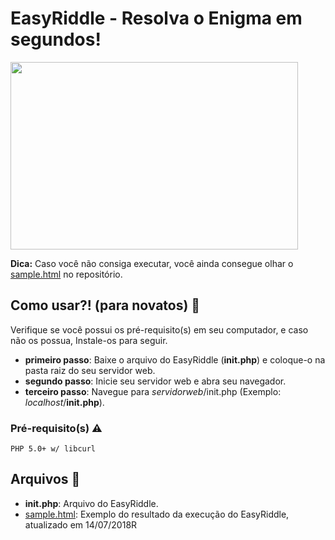 # EasyRiddle - Resolva o Enigma em segundos!
<img width="460" height="300" src="https://riddlediario.com/br/Images/fundo_br.gif">

__Dica:__ Caso você não consiga executar, você ainda consegue olhar o [sample.html](https://4rthuurr.github.io/EasyRiddle/sample.html) no repositório.

## Como usar?! (para novatos) 🤔

Verifique se você possui os pré-requisito(s) em seu computador, e caso não os possua, Instale-os para seguir.

* __primeiro passo__: Baixe o arquivo do EasyRiddle (__init.php__) e coloque-o na pasta raiz do seu servidor web.
* __segundo passo__: Inicie seu servidor web e abra seu navegador.
* __terceiro passo__: Navegue para  _servidorweb_/init.php (Exemplo: _localhost_/__init.php__).

### Pré-requisito(s) ⚠

```
PHP 5.0+ w/ libcurl
```

## Arquivos 📂

* __init.php__: Arquivo do EasyRiddle.
* [sample.html](https://4rthuurr.github.io/EasyRiddle/sample.html): Exemplo do resultado da execução do EasyRiddle, atualizado em 14/07/2018R
